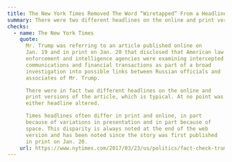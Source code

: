 ```yaml
---
title: The New York Times Removed The Word “Wiretapped” From a Headline
summary: There were two different headlines on the online and print versions, neither of which were altered.
checks:
  - name: The New York Times
    quote:
      Mr. Trump was referring to an article published online on
      Jan. 19 and in print on Jan. 20 that disclosed that American law
      enforcement and intelligence agencies were examining intercepted
      communications and financial transactions as part of a broad
      investigation into possible links between Russian officials and
      associates of Mr. Trump.

      There were in fact two different headlines on the online and
      print versions of the article, which is typical. At no point was
      either headline altered.

      Times headlines often differ in print and online, in part
      because of variations in presentation and in part because of
      space. This disparity is always noted at the end of the web
      version and has been noted since the story was first published
      in print on Jan. 20.
    url: https://www.nytimes.com/2017/03/23/us/politics/fact-check-trump-misleads-surveillance-wiretapping.html
---
```

